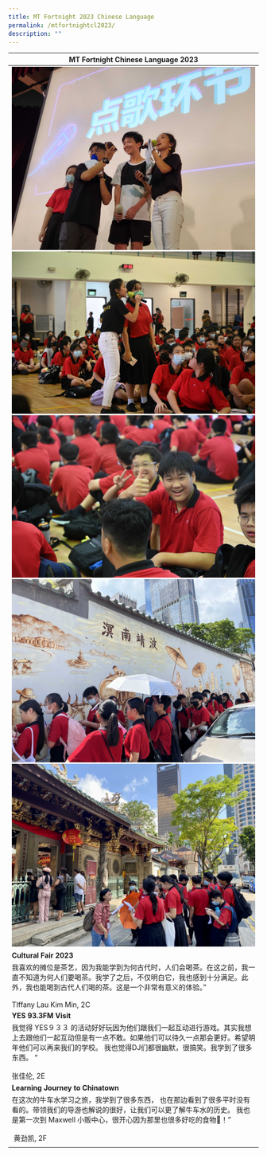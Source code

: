 ```yaml
---
title: MT Fortnight 2023 Chinese Language
permalink: /mtfortnightcl2023/
description: ""
---
```

| MT Fortnight Chinese Language 2023 | 
| -------- |
|![](/images/mtftcl1.jpg)<br>![](/images/mtftcl2.jpg)<br>![](/images/mtftcl3.jpg)<br>![](/images/mtftcl4.jpg)<br>![](/images/mtftcl5.jpg)|
| **Cultural Fair 2023**| 
| 我喜欢的摊位是茶艺，因为我能学到为何古代时，人们会喝茶。在这之前，我一直不知道为何人们要喝茶。我学了之后，不仅明白它，我也感到十分满足。此外，我也能喝到古代人们喝的茶。这是一个非常有意义的体验。” <br><br>TIffany Lau Kim Min, 2C|
|**YES 93.3FM Visit**| 
|我觉得 YES９３３ 的活动好好玩因为他们跟我们一起互动进行游戏。其实我想上去跟他们一起互动但是有一点不敢。如果他们可以待久一点那会更好。希望明年他们可以再来我们的学校。 我也觉得DJ们都很幽默，很搞笑。我学到了很多东西。 “ <br><br>张佳伦, 2E|
|**Learning Journey to Chinatown**|
|在这次的牛车水学习之旅，我学到了很多东西， 也在那边看到了很多平时没有看的。带领我们的导游也解说的很好，让我们可以更了解牛车水的历史。 我也是第一次到 Maxwell 小贩中心，很开心因为那里也很多好吃的食物🤤！”<br><br>&nbsp;黄劲凯, 2F|
||